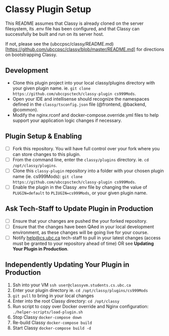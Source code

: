 # Classy Plugin Setup

This README assumes that Classy is already cloned on the server filesystem, its .env file has been configured, and that Classy can successfully be built and run on its server host.

If not, please see the (ubccpsc/classy/README.md)[https://github.com/ubccpsc/classy/blob/master/README.md] for directions on bootstrapping Classy.

## Development

- Clone this plugin project into your local classy/plugins directory with your given plugin name. ie. `git clone https://github.com/ubccpsctech/classy-plugin cs999Mods`.
- Open your IDE and intellisense should recognize the namespaces defined in the `classy/tsconfig.json` file (@frontend, @backend, @common).
- Modify the nginx.rconf and docker-compose.override.yml files to help support your application logic changes if necessary.

## Plugin Setup & Enabling

 - [ ] Fork this repository. You will have full control over your fork where you can store changes to this plugin.
 - [ ] From the command line, enter the `classy/plugins` directory. ie. `cd /opt/classy/plugins`.
 - [ ] Clone this `classy-plugin` repository into a folder with your chosen plugin name (ie. cs999Mods): `git clone https://github.com/ubccpsctech/classy-plugin cs999Mods`.
 - [ ] Enable the plugin in the Classy .env file by changing the value of `PLUGIN=default` to `PLIUGIN=cs999Mods`, or your given plugin name.

## Ask Tech-Staff to Update Plugin in Production

 - [ ] Ensure that your changes are pushed the your forked repository.
 - [ ] Ensure that the changes have been QAed in your local development environment, as these changes will be going live for your course.
 - [ ] Notify help@cs.ubc.ca tech-staff to pull in your latest changes (access must be granted to your repository ahead of time)
       OR see **Updating Your Plugin in Production**.

## Independently Updating Your Plugin in Production

1. Ssh into your VM `ssh user@classyvm.students.cs.ubc.ca`
2. Enter your plugin directory ie. `cd /opt/classy/plugins/cs999Mods`
3. `git pull` to bring in your local changes
4. Enter into the root Classy directory: `cd /opt/classy`
5. Run script to copy over Docker override and Nginx configuration: `./helper-scripts/load-plugin.sh`
6. Stop Classy `docker-compose down`
7. Re-build Classy `docker-compose build`
8. Start Classy `docker-compose build -d`

